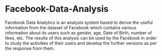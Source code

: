 # Facebook-Data-Analysis

Facebook Data Analytics is an analysis system based to derive the useful information from the dataset of Facebook which contains various information about its users such as gender, age, Date of Birth, number of likes, etc. The results of this analysis can be used by the Facebook in order to study the activities of their users and develop the further versions as per the response from them.

